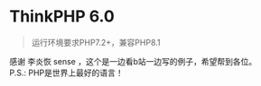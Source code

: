 ThinkPHP 6.0
===============

> 运行环境要求PHP7.2+，兼容PHP8.1

感谢 李炎恢 sense ，这个是一边看b站一边写的例子，希望帮到各位。  
P.S.:   PHP是世界上最好的语言！
